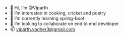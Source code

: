 - 👋 Hi, I’m @Viparth
- 👀 I’m interested in cooking, cricket and poetry
- 🌱 I’m currently learning spring-boot
- 💞️ I’m looking to collaborate on end to end developer
- 📫 viparth.vadher3@gmail.com

<!---
Viparth/Viparth is a ✨ special ✨ repository because its `README.md` (this file) appears on your GitHub profile.
You can click the Preview link to take a look at your changes.
--->
